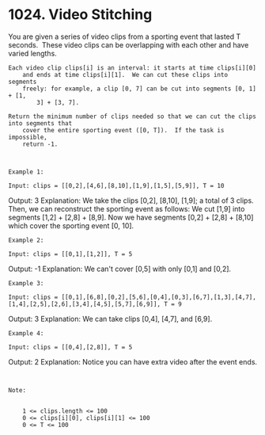 # 1024. Video Stitching

You are given a series of video clips from a sporting event that lasted T
        seconds.  These video clips can be overlapping with each other and have varied
        lengths.

    Each video clip clips[i] is an interval: it starts at time clips[i][0]
        and ends at time clips[i][1].  We can cut these clips into segments
        freely: for example, a clip [0, 7] can be cut into segments [0, 1] + [1,
            3] + [3, 7].

    Return the minimum number of clips needed so that we can cut the clips into segments that
        cover the entire sporting event ([0, T]).  If the task is impossible,
        return -1.

     

    Example 1:

    Input: clips = [[0,2],[4,6],[8,10],[1,9],[1,5],[5,9]], T = 10
Output: 3
Explanation: 
We take the clips [0,2], [8,10], [1,9]; a total of 3 clips.
Then, we can reconstruct the sporting event as follows:
We cut [1,9] into segments [1,2] + [2,8] + [8,9].
Now we have segments [0,2] + [2,8] + [8,10] which cover the sporting event [0, 10].

    Example 2:

    Input: clips = [[0,1],[1,2]], T = 5
Output: -1
Explanation: 
We can't cover [0,5] with only [0,1] and [0,2].

    Example 3:

    Input: clips = [[0,1],[6,8],[0,2],[5,6],[0,4],[0,3],[6,7],[1,3],[4,7],[1,4],[2,5],[2,6],[3,4],[4,5],[5,7],[6,9]], T = 9
Output: 3
Explanation: 
We can take clips [0,4], [4,7], and [6,9].

    Example 4:

    Input: clips = [[0,4],[2,8]], T = 5
Output: 2
Explanation: 
Notice you can have extra video after the event ends.

     

    Note:

    
        1 <= clips.length <= 100
        0 <= clips[i][0], clips[i][1] <= 100
        0 <= T <= 100